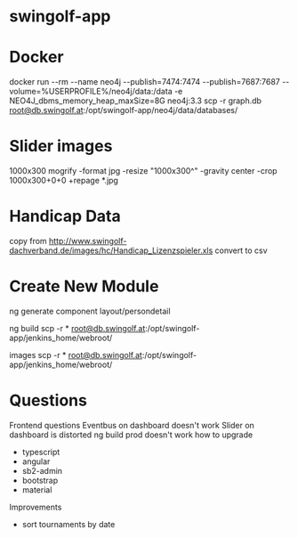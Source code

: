 # swingolf-app

# Docker
docker run --rm --name neo4j --publish=7474:7474 --publish=7687:7687 --volume=%USERPROFILE%/neo4j/data:/data -e NEO4J_dbms_memory_heap_maxSize=8G neo4j:3.3
scp -r graph.db root@db.swingolf.at:/opt/swingolf-app/neo4j/data/databases/

# Slider images
1000x300
mogrify -format jpg -resize "1000x300^" -gravity center -crop 1000x300+0+0 +repage *.jpg

# Handicap Data
copy from http://www.swingolf-dachverband.de/images/hc/Handicap_Lizenzspieler.xls
convert to csv

# Create New Module
ng generate component layout/persondetail

ng build 
scp -r * root@db.swingolf.at:/opt/swingolf-app/jenkins_home/webroot/

images
scp -r * root@db.swingolf.at:/opt/swingolf-app/jenkins_home/webroot/

# Questions 
Frontend questions
Eventbus on dashboard doesn't work
Slider on dashboard is distorted
ng build prod doesn't work
how to upgrade
* typescript
* angular
* sb2-admin
* bootstrap
* material

Improvements
* sort tournaments by date